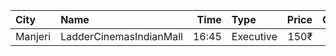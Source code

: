 | City    | Name                    |  Time | Type      | Price | Capacity | Booked |
| :------ | :---------------------- | ----: | :-------- | ----: | -------: | -----: |
| Manjeri | LadderCinemasIndianMall | 16:45 | Executive |  150₹ |       74 |     37 |